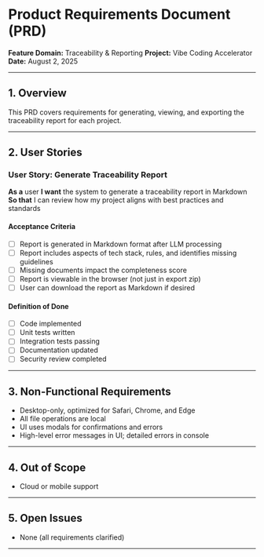 # Product Requirements Document (PRD)
**Feature Domain:** Traceability & Reporting
**Project:** Vibe Coding Accelerator
**Date:** August 2, 2025

---

## 1. Overview
This PRD covers requirements for generating, viewing, and exporting the traceability report for each project.

---

## 2. User Stories

### User Story: Generate Traceability Report
**As a** user
**I want** the system to generate a traceability report in Markdown
**So that** I can review how my project aligns with best practices and standards

#### Acceptance Criteria
- [ ] Report is generated in Markdown format after LLM processing
- [ ] Report includes aspects of tech stack, rules, and identifies missing guidelines
- [ ] Missing documents impact the completeness score
- [ ] Report is viewable in the browser (not just in export zip)
- [ ] User can download the report as Markdown if desired

#### Definition of Done
- [ ] Code implemented
- [ ] Unit tests written
- [ ] Integration tests passing
- [ ] Documentation updated
- [ ] Security review completed

---

## 3. Non-Functional Requirements
- Desktop-only, optimized for Safari, Chrome, and Edge
- All file operations are local
- UI uses modals for confirmations and errors
- High-level error messages in UI; detailed errors in console

---

## 4. Out of Scope
- Cloud or mobile support

---

## 5. Open Issues
- None (all requirements clarified)

---
